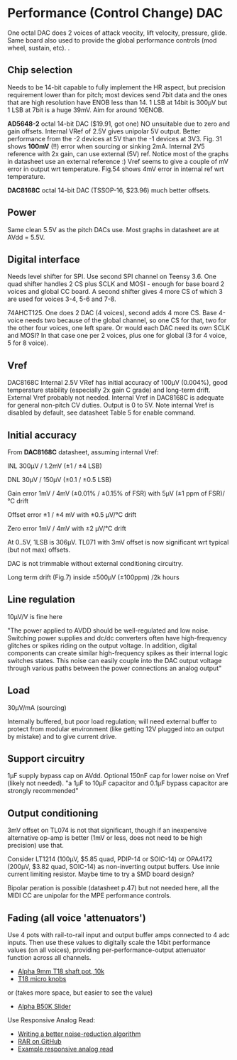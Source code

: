
# Performance (Control Change) DAC

One octal DAC does 2 voices  of attack veocity, lift velocity, pressure, glide. Same board also used to provide the global performance controls (mod wheel, sustain, etc). .

## Chip selection

Needs to be 14-bit capable to fully implement the HR aspect, but precision requirement lower than for pitch; most devices send 7bit data and the ones that are high resolution have ENOB less than 14. 1 LSB at 14bit is 300μV but 1 LSB at 7bit is a huge 39mV. Aim for around 10ENOB.

**AD5648-2** octal 14-bit DAC ($19.91, got one) NO unsuitable due to zero and gain offsets. Internal VRef of 2.5V gives unipolar 5V output. Better performance from the -2 devices at 5V than the -1 devices at 3V3. Fig. 31 shows **100mV** (!!) error when sourcing or sinking 2mA. Internal 2V5 reference with 2x gain, can use external (5V) ref. Notice most of the graphs in datasheet use an external reference :)
Vref seems to give a couple of mV error in output wrt temperature. Fig.54 shows 4mV error in internal ref wrt temperature.

**DAC8168C** octal 14-bit DAC (TSSOP-16, $23.96) much better offsets.

## Power

Same clean 5.5V as the pitch DACs use. Most graphs in datasheet are at AVdd =  5.5V.

## Digital interface

Needs level shifter for SPI. Use second SPI channel on Teensy 3.6. One quad shifter handles 2 CS plus SCLK and MOSI - enough for base board 2 voices and global CC board. A second shifter gives 4 more CS of which 3 are used for voices 3-4, 5-6 and 7-8.

74AHCT125. One does 2 DAC (4 voices), second adds 4 more CS. Base 4-voice needs two because of the global channel, so one CS for that, two for the other four voices, one left spare. Or would each DAC need its own SCLK and MOSI? In that case one per 2 voices, plus one for global (3 for 4 voice, 5 for 8 voice).


## Vref

DAC8168C Internal 2.5V VRef has initial accuracy of 100μV (0.004%), good temperature stability (especially 2x gain C grade) and long-term drift. External Vref probably not needed.
Internal Vref in DAC8168C is adequate for general non-pitch CV duties. Output is 0 to 5V.
Note internal Vref is disabled by default, see datasheet Table 5 for enable command.

## Initial accuracy

From **DAC8168C** datasheet, assuming internal Vref:

INL 300μV / 1.2mV (±1 / ±4 LSB)

DNL 30μV / 150μV (±0.1 / ±0.5 LSB)

Gain error 1mV / 4mV (±0.01% / ±0.15% of FSR) with  5μV (±1 ppm of FSR)/°C drift

Offset error  ±1 / ±4 mV with ±0.5 μV/°C drift

Zero error 	1mV / 4mV with  ±2 μV/°C drift

At 0..5V, 1LSB is 306μV. TL071 with 3mV offset is now significant wrt typical (but not max) offsets.

DAC is not trimmable without external conditioning circuitry.

Long term drift (Fig.7) inside ±500μV (±100ppm) /2k hours

## Line regulation

10μV/V is fine here

"The power applied to AVDD should be well-regulated and low noise. Switching power supplies and dc/dc converters often have high-frequency glitches or spikes riding on the output voltage. In addition, digital components can create similar high-frequency spikes as their internal logic switches states. This noise can easily couple into the DAC output voltage through various paths between the power connections an analog output"

## Load

30μV/mA (sourcing)

Internally buffered, but poor load regulation; will need external buffer to protect from modular environment (like getting 12V plugged into an output by mistake) and to give current drive.

## Support circuitry

1μF supply bypass cap on AVdd. Optional 150nF cap for lower noise on Vref (likely not needed).
"a 1μF to 10μF capacitor and 0.1μF bypass capacitor are strongly recommended"

## Output conditioning

3mV offset on TL074 is not that significant, though if an inexpensive alternative op-amp is better (1mV or less, does not need to be high precision) use that.

Consider LT1214 (100μV, $5.85 quad, PDIP-14 or SOIC-14) or OPA4172 (200μV, $3.82 quad, SOIC-14) as non-inverting output buffers. Use innie current limiting resistor. Maybe time to try a SMD board design?

Bipolar peration is possible (datasheet p.47) but not needed here, all the MIDI CC are unipolar for the MPE performance controls.


## Fading (all voice 'attenuators')

Use 4 pots with rail-to-rail input and output buffer amps connected to 4 adc inputs. Then use these values to digitally scale the 14bit performance values (on all voices), providing per-performance-output attenuator function across all channels.

- [Alpha 9mm T18 shaft pot, 10k](https://www.thonk.co.uk/shop/alpha-9mm-pots-vertical-t18/)
- [T18 micro knobs](https://www.thonk.co.uk/shop/micro-knobs/)

or (takes more space, but easier to see the value)

- [Alpha B50K Slider](https://www.thonk.co.uk/shop/music-thing-modular-sliders-for-voltages/)

 Use Responsive Analog Read:

- [Writing a better noise-reduction algorithm](http://damienclarke.me/code/posts/writing-a-better-noise-reducing-analogread)
- [RAR on GitHub](https://github.com/dxinteractive/ResponsiveAnalogRead)
- [Example responsive analog read](https://forum.pjrc.com/threads/45376-Example-code-for-MIDI-controllers-with-Pots-and-Buttons)

